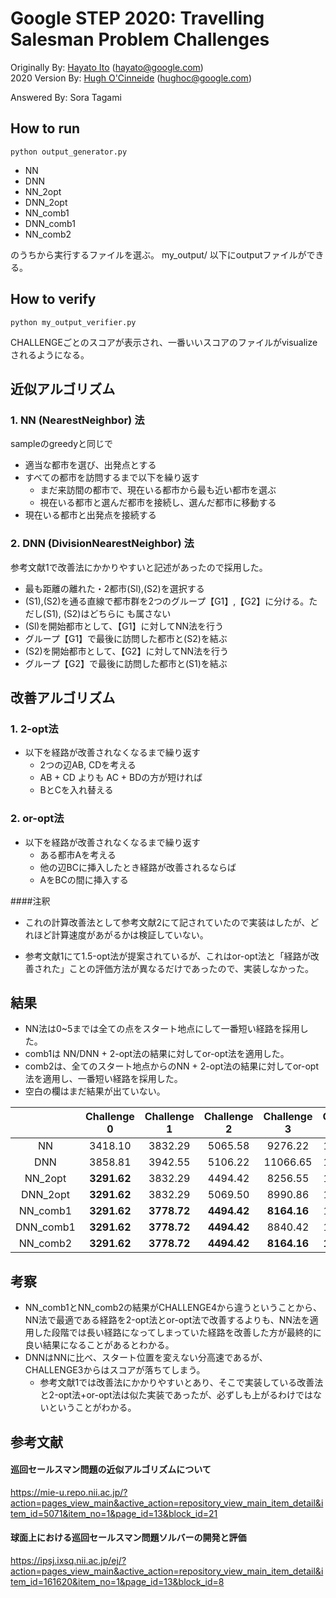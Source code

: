 # Google STEP 2020: Travelling Salesman Problem Challenges

Originally By: [Hayato Ito](https://github.com/hayatoito) (hayato@google.com)  
2020 Version By: [Hugh O'Cinneide](https://github.com/hkocinneide)
(hughoc@google.com)

Answered By: Sora Tagami

## How to run
```shell
python output_generator.py
```
- NN
- DNN
- NN_2opt
- DNN_2opt
- NN_comb1
- DNN_comb1
- NN_comb2

のうちから実行するファイルを選ぶ。
my_output/ 以下にoutputファイルができる。

## How to verify
```shell
python my_output_verifier.py
```
CHALLENGEごとのスコアが表示され、一番いいスコアのファイルがvisualizeされるようになる。

## 近似アルゴリズム
### 1. NN (NearestNeighbor) 法
sampleのgreedyと同じで

- 適当な都市を選び、出発点とする
- すべての都市を訪問するまで以下を繰り返す
  - まだ来訪間の都市で、現在いる都市から最も近い都市を選ぶ 
  - 視在いる都市と選んだ都市を接続し、選んだ都市に移動する
- 現在いる都市と出発点を接続する

### 2. DNN (DivisionNearestNeighbor) 法
参考文献1で改善法にかかりやすいと記述があったので採用した。
- 最も距離の離れた・2都市(Sl),(S2)を選択する
- (S1),(S2)を通る直線で都市群を2つのグループ【G1】,【G2】に分ける。ただし(S1), (S2)はどちらに も属さない
- (Sl)を開始都市として、【G1】に対してNN法を行う 
- グループ【G1】で最後に訪問した都市と(S2)を結ぶ
- (S2)を開始都市として、【G2】に対してNN法を行う 
- グループ【G2】で最後に訪問した都市と(S1)を結ぶ



## 改善アルゴリズム
### 1. 2-opt法
- 以下を経路が改善されなくなるまで繰り返す
  - 2つの辺AB, CDを考える
  - AB + CD よりも AC + BDの方が短ければ
  - BとCを入れ替える


### 2. or-opt法
- 以下を経路が改善されなくなるまで繰り返す
  - ある都市Aを考える
  - 他の辺BCに挿入したとき経路が改善されるならば
  - AをBCの間に挿入する

####注釈
- これの計算改善法として参考文献2にて記されていたので実装はしたが、どれほど計算速度があがるかは検証していない。

- 参考文献1にて1.5-opt法が提案されているが、これはor-opt法と「経路が改善された」ことの評価方法が異なるだけであったので、実装しなかった。



## 結果
- NN法は0~5までは全ての点をスタート地点にして一番短い経路を採用した。
- comb1は NN/DNN + 2-opt法の結果に対してor-opt法を適用した。
- comb2は、全てのスタート地点からのNN + 2-opt法の結果に対してor-opt法を適用し、一番短い経路を採用した。
- 空白の欄はまだ結果が出ていない。

|            |Challenge 0 |Challenge 1 |Challenge 2 |Challenge 3 |Challenge 4 |Challenge 5 |Challenge 6 |
|:----------:|:----------:|:----------:|:----------:|:----------:|:----------:|:----------:|:----------:|
|NN          |3418.10     |3832.29     |5065.58     |9276.22     |12084.32    |24191.66    |47822.41    |
|DNN         |3858.81     |3942.55     |5106.22     |11066.65    |12323.86    |25856.02    |53335.42    |
|NN_2opt     |**3291.62** |3832.29     |4494.42     |8256.55     |10885.95    |20932.86    |**42176.22**|
|DNN_2opt    |**3291.62** |3832.29     |5069.50     |8990.86     |11089.48    |21598.66    |42874.53    |
|NN_comb1    |**3291.62** |**3778.72** |**4494.42** |**8164.16** |10693.81    |**20724.24**|            |
|DNN_comb1   |**3291.62** |**3778.72** |**4494.42** |8840.42     |10882.45    |21101.61    |            |
|NN_comb2    |**3291.62** |**3778.72** |**4494.42** |**8164.16** |**10680.10**|            |            |


## 考察
- NN_comb1とNN_comb2の結果がCHALLENGE4から違うということから、NN法で最適である経路を2-opt法とor-opt法で改善するよりも、NN法を適用した段階では長い経路になってしまっていた経路を改善した方が最終的に良い結果になることがあるとわかる。
- DNNはNNに比べ、スタート位置を変えない分高速であるが、CHALLENGE3からはスコアが落ちてしまう。
  - 参考文献1では改善法にかかりやすいとあり、そこで実装している改善法と2-opt法+or-opt法は似た実装であったが、必ずしも上がるわけではないということがわかる。


## 参考文献
#### 巡回セールスマン問題の近似アルゴリズムについて
https://mie-u.repo.nii.ac.jp/?action=pages_view_main&active_action=repository_view_main_item_detail&item_id=5071&item_no=1&page_id=13&block_id=21

#### 球面上における巡回セールスマン問題ソルバーの開発と評価
https://ipsj.ixsq.nii.ac.jp/ej/?action=pages_view_main&active_action=repository_view_main_item_detail&item_id=161620&item_no=1&page_id=13&block_id=8